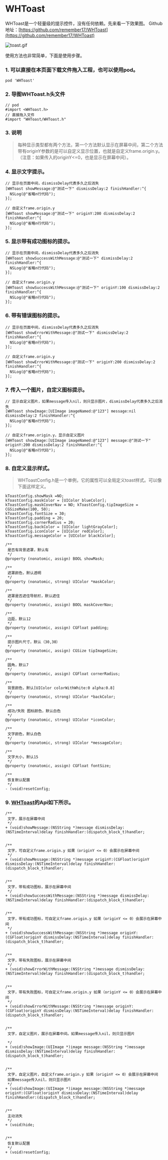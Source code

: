 # WHToast

WHToast是一个轻量级的提示控件，没有任何依赖。先来看一下效果图。
Github地址：[https://github.com/remember17/WHToast](https://github.com/remember17/WHToast)

![toast.gif](https://upload-images.jianshu.io/upload_images/3873004-f7e702175783d84e.gif?imageMogr2/auto-orient/strip)

使用方法也非常简单，下面是使用步骤。

### 1. 可以直接在本页面下载文件拖入工程，也可以使用pod。
```objc
pod 'WHToast'
```

### 2. 导图WHToast.h头文件

```objc
// pod
#import <WHToast.h>
// 直接拖入文件
#import "WHToast/WHToast.h"
```

### 3. 说明

> 每种显示类型都有两个方法，第一个方法默认显示在屏幕中间，第二个方法带有originY参数的是可以自定义显示位置，也就是自定义frame.origin.y。（注意：如果传入的originY<=0，也是显示在屏幕中间）。

### 4. 显示文字提示。

```objc
// 显示在页面中间，dismissDelay代表多久之后消失
[WHToast showMessage:@"测试一下" dismissDelay:2 finishHandler:^{
  NSLog(@"省略n行代码");
}];

// 自定义frame.origin.y
[WHToast showMessage:@"测试一下" originY:200 dismissDelay:2 finishHandler:^{
  NSLog(@"省略n行代码");
}];
```

### 5. 显示带有成功图标的提示。
```objc
// 显示在页面中间，dismissDelay代表多久之后消失
[WHToast showSuccessWithMessage:@"测试一下" dismissDelay:2 finishHandler:^{
  NSLog(@"省略n行代码");
}];

// 自定义frame.origin.y
[WHToast showSuccessWithMessage:@"测试一下" originY:100 dismissDelay:2 finishHandler:^{
  NSLog(@"省略n行代码");
}];
```

### 6. 带有错误图标的提示。

```objc
// 显示在页面中间，dismissDelay代表多久之后消失
[WHToast showErrorWithMessage:@"测试一下" dismissDelay:2 finishHandler:^{
  NSLog(@"省略n行代码");
}];

// 自定义frame.origin.y
[WHToast showErrorWithMessage:@"测试一下" originY:200 dismissDelay:2 finishHandler:^{
  NSLog(@"省略n行代码");
}];
```

### 7. 传入一个图片，自定义图标提示。

```objc
// 显示自定义图片，如果message传入nil，则只显示图片，dismissDelay代表多久之后消失
[WHToast showImage:[UIImage imageNamed:@"123"] message:nil dismissDelay:2 finishHandler:^{
  NSLog(@"省略n行代码");
}];

// 自定义frame.origin.y，显示自定义图片
[WHToast showImage:[UIImage imageNamed:@"123"] message:@"测试一下" originY:200 dismissDelay:2 finishHandler:^{
  NSLog(@"省略n行代码");
}];
```

### 8. 自定义显示样式。

>WHToastConfig.h是一个单例，它的属性可以全局定义toast样式。可以像下面这样定义。

```objc 
kToastConfig.showMask =NO;
kToastConfig.maskColor = [UIColor blueColor];
kToastConfig.maskCoverNav = NO; kToastConfig.tipImageSize = CGSizeMake(100, 50);
kToastConfig.fontSize = 30;
kToastConfig.padding = 20;
kToastConfig.cornerRadius = 20;
kToastConfig.backColor = [UIColor lightGrayColor];
kToastConfig.iconColor = [UIColor redColor];
kToastConfig.messageColor = [UIColor blackColor];

/**
 是否有背景遮罩，默认有
 */
@property (nonatomic, assign) BOOL showMask;

/**
 遮罩颜色，默认透明
 */
@property (nonatomic, strong) UIColor *maskColor;

/**
 遮罩是否遮住导航栏，默认遮住
 */
@property (nonatomic, assign) BOOL maskCoverNav;

/**
 边距，默认12
 */
@property (nonatomic, assign) CGFloat padding;

/**
 提示图片尺寸，默认（30,30）
 */
@property (nonatomic, assign) CGSize tipImageSize;

/**
 圆角，默认7
 */
@property (nonatomic, assign) CGFloat cornerRadius;

/**
 背景颜色，默认[UIColor colorWithWhite:0 alpha:0.8]
 */
@property (nonatomic, strong) UIColor *backColor;

/**
 成功/失败 图标颜色，默认白色
 */
@property (nonatomic, strong) UIColor *iconColor;

/**
 文字颜色，默认白色
 */
@property (nonatomic, strong) UIColor *messageColor;

/**
 文字大小，默认15
 */
@property (nonatomic, assign) CGFloat fontSize;

/**
 恢复默认配置
 */
- (void)resetConfig;

```

### 9. [WHToast](https://github.com/remember17/WHToast)的Api如下所示。

```objc
/**
 文字，展示在屏幕中间
 */
+ (void)showMessage:(NSString *)message dismissDelay:(NSTimeInterval)delay finishHandler:(dispatch_block_t)handler;


/**
 文字，可自定义frame.origin.y 如果（originY <= 0）会展示在屏幕中间
 */
+ (void)showMessage:(NSString *)message originY:(CGFloat)originY dismissDelay:(NSTimeInterval)delay finishHandler:(dispatch_block_t)handler;


/**
 文字，带有成功图标，展示在屏幕中间
 */
+ (void)showSuccessWithMessage:(NSString *)message dismissDelay:(NSTimeInterval)delay finishHandler:(dispatch_block_t)handler;


/**
 文字，带有成功图标，可自定义frame.origin.y 如果（originY <= 0）会展示在屏幕中间
 */
+ (void)showSuccessWithMessage:(NSString *)message originY:(CGFloat)originY dismissDelay:(NSTimeInterval)delay finishHandler:(dispatch_block_t)handler;


/**
 文字，带有失败图标，展示在屏幕中间
 */
+ (void)showErrorWithMessage:(NSString *)message dismissDelay:(NSTimeInterval)delay finishHandler:(dispatch_block_t)handler;


/**
 文字，带有失败图标，可自定义frame.origin.y 如果（originY <= 0）会展示在屏幕中间
 */
+ (void)showErrorWithMessage:(NSString *)message originY:(CGFloat)originY dismissDelay:(NSTimeInterval)delay finishHandler:(dispatch_block_t)handler;


/**
 文字，自定义图片，展示在屏幕中间。如果message传入nil，则只显示图片
 
 */
+ (void)showImage:(UIImage *)image message:(NSString *)message dismissDelay:(NSTimeInterval)delay finishHandler:(dispatch_block_t)handler;


/**
 文字，自定义图片，自定义frame.origin.y 如果（originY <= 0）会展示在屏幕中间
 如果message传入nil，则只显示图片
 */
+ (void)showImage:(UIImage *)image message:(NSString *)message originY:(CGFloat)originY dismissDelay:(NSTimeInterval)delay finishHandler:(dispatch_block_t)handler;


/**
 主动消失
 */
+ (void)hide;


/**
 恢复默认配置
 */
+ (void)resetConfig;
```
